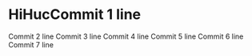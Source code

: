 # HiHucCommit 1 line
Commit 2 line
Commit 3 line
Commit 4 line
Commit 5 line
Commit 6 line
Commit 7 line
